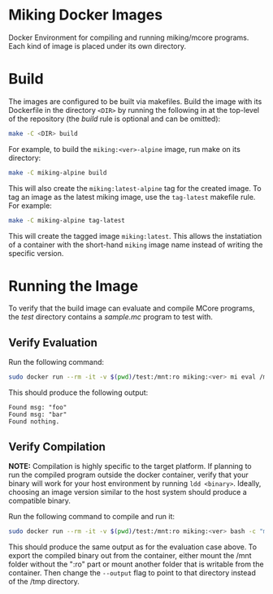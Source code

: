 # Miking Docker Images
Docker Environment for compiling and running miking/mcore programs. Each kind
of image is placed under its own directory.

# Build

The images are configured to be built via makefiles. Build the image with its
Dockerfile in the directory `<DIR>` by running the following in at the
top-level of the repository (the _build_ rule is optional and can be omitted):

```sh
make -C <DIR> build
```

For example, to build the `miking:<ver>-alpine` image, run make on its
directory:

```sh
make -C miking-alpine build
```

This will also create the `miking:latest-alpine` tag for the created image. To
tag an image as the latest miking image, use the `tag-latest` makefile rule.
For example:

```sh
make -C miking-alpine tag-latest
```

This will create the tagged image `miking:latest`. This allows the instatiation
of a container with the short-hand `miking` image name instead of writing the
specific version.

# Running the Image

To verify that the build image can evaluate and compile MCore programs, the
_test_ directory contains a _sample.mc_ program to test with.

## Verify Evaluation

Run the following command:

```sh
sudo docker run --rm -it -v $(pwd)/test:/mnt:ro miking:<ver> mi eval /mnt/sample.mc
```

This should produce the following output:

```
Found msg: "foo"
Found msg: "bar"
Found nothing.
```

## Verify Compilation

**NOTE:** Compilation is highly specific to the target platform. If planning to
run the compiled program outside the docker container, verify that your binary
will work for your host environment by running `ldd <binary>`. Ideally,
choosing an image version similar to the host system should produce a
compatible binary.

Run the following command to compile and run it:

```sh
sudo docker run --rm -it -v $(pwd)/test:/mnt:ro miking:<ver> bash -c "mi compile /mnt/sample.mc --output /tmp/sample && /tmp/sample"
```

This should produce the same output as for the evaluation case above. To export
the compiled binary out from the container, either mount the /mnt folder
without the ":ro" part or mount another folder that is writable from the
container. Then change the `--output` flag to point to that directory instead
of the /tmp directory.
